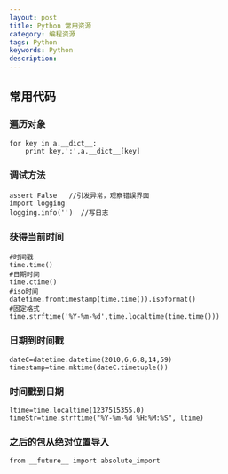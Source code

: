```yaml
---
layout: post
title: Python 常用资源
category: 编程资源
tags: Python
keywords: Python
description: 
---
```


## 常用代码

### 遍历对象
    for key in a.__dict__:
        print key,':',a.__dict__[key]

### 调试方法
    assert False   //引发异常，观察错误界面
    import logging
    logging.info('')  //写日志

### 获得当前时间
    #时间戳
    time.time()
    #日期时间
    time.ctime()
    #iso时间
    datetime.fromtimestamp(time.time()).isoformat()
    #固定格式
    time.strftime('%Y-%m-%d',time.localtime(time.time()))
### 日期到时间戳
    dateC=datetime.datetime(2010,6,6,8,14,59)
    timestamp=time.mktime(dateC.timetuple())
### 时间戳到日期
    ltime=time.localtime(1237515355.0)
    timeStr=time.strftime("%Y-%m-%d %H:%M:%S", ltime)
### 之后的包从绝对位置导入
    from __future__ import absolute_import

